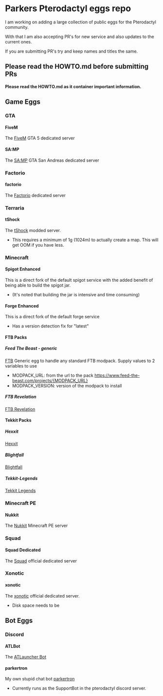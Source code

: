 # Parkers Pterodactyl eggs repo

I am working on adding a large collection of public eggs for the Pterodactyl community.

With that I am also accepting PR's for new service and also updates to the current ones.

If you are submitting PR's try and keep names and titles the same.


## Please read the HOWTO.md before submitting PRs


#### Please read the HOWTO.md as it container important information.

## Game Eggs

### GTA
#### FiveM
The [FiveM](https://fivem.net/) GTA 5 dedicated server

#### SA:MP
The [SA:MP](https://www.sa-mp.com/) GTA San Andreas dedicated server

### Factorio
#### factorio
The [Factorio](https://factorio.com/) dedicated server

### Terraria
#### tShock
The [tShock](https://tshock.co) modded server.
- This requires a minimum of 1g (1024m) to actually create a map. This will get OOM if you have less.

### Minecraft
#### Spigot Enhanced
This is a direct fork of the default spigot service with the added benefit of being able to build the spigot jar.  
- (It's noted that building the jar is intensive and time consuming)

#### Forge Enhanced
This is a direct fork of the default forge service
- Has a version detection fix for "latest"

#### FTB Packs
##### Feed The Beast - generic
[FTB](https://www.feed-the-beast.com/modpacks)
Generic egg to handle any standard FTB modpack.
Supply values to 2 variables to use
- MODPACK_URL:  from the url to the pack https://www.feed-the-beast.com/projects/{MODPACK_URL}
- MODPACK_VERSION: version of the modpack to install

##### FTB Revelation
[FTB Revelation](https://www.feed-the-beast.com/projects/ftb-revelation)

#### Tekkit Packs
##### Hexxit 
[Hexxit](https://www.technicpack.net/modpack/hexxit.552552)
##### Blightfall 
[Blightfall](https://www.technicpack.net/modpack/blightfall.592618)
##### Tekkit-Legends 
[Tekkit Legends](https://www.technicpack.net/modpack/tekkit-legends.735902)

### Minecraft PE
#### Nukkit
The [Nukkit](https://nukkit.io/) Minecraft PE server

### Squad
#### Squad Dedicated
The [Squad](https://joinsquad.com/) official dedicated server

### Xonotic
#### xonotic
The [xonotic](http://www.xonotic.org/) official dedicated server.
- Disk space needs to be

## Bot Eggs
### Discord
#### ATLBot
The [ATLauncher Bot](https://github.com/ATLauncher/discord-bot/)

#### parkertron
My own stupid chat bot [parkertron](https://github.com/parkervcp/parkertron)
 - Currently runs as the SupportBot in the pterodactyl discord server.
